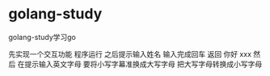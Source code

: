 # golang-study
golang-study学习go

先实现一个交互功能   程序运行 之后提示输入姓名  输入完成回车 返回  你好 xxx
然后 在提示输入英文字母  要将小写字幕准换成大写字母 把大写字母转换成小写字母